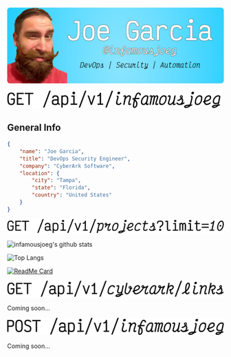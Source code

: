 [![](https://github.com/infamousjoeg/infamousjoeg/blob/master/assets/header.png)](https://joegarcia.dev)

![](https://github.com/infamousjoeg/infamousjoeg/blob/master/assets/about.png)

## General Info

```json
{
    "name": "Joe Garcia",
    "title": "DevOps Security Engineer",
    "company": "CyberArk Software",
    "location": {
        "city": "Tampa",
        "state": "Florida",
        "country": "United States"
    }
}
```

![](https://github.com/infamousjoeg/infamousjoeg/blob/master/assets/top10_projects.png)

![infamousjoeg's github stats](https://github-readme-stats.vercel.app/api?username=infamousjoeg&show_icons=true&count_private=true)

![Top Langs](https://github-readme-stats.vercel.app/api/top-langs/?username=infamousjoeg)

[![ReadMe Card](https://github-readme-stats.vercel.app/api/pin/?username=infamousjoeg&repo=conceal)](https://github.com/infamousjoeg/conceal)

![](https://github.com/infamousjoeg/infamousjoeg/blob/master/assets/cyberark_links.png)

Coming soon...

![](https://github.com/infamousjoeg/infamousjoeg/blob/master/assets/contact.png)

Coming soon...